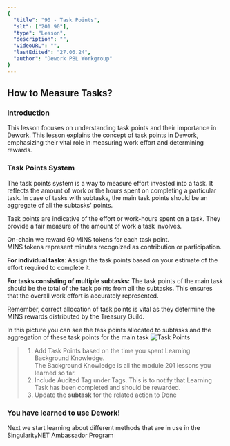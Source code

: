 ```yaml
---
{
  "title": "90 - Task Points",
  "slt": ["201.90"],
  "type": "Lesson",
  "description": "",
  "videoURL": "",
  "lastEdited": "27.06.24",
  "author": "Dework PBL Workgroup"
}
---
```


## How to Measure Tasks?
### Introduction

This lesson focuses on understanding task points and their importance in Dework.
This lesson explains the concept of task points in Dework, emphasizing their vital role in measuring work effort and determining rewards.

### Task Points System

The task points system is a way to measure effort invested into a task. It reflects the amount of work or the hours spent on completing a particular task.
In case of tasks with subtasks, the main task points should be an aggregate of all the subtasks' points.

Task points are indicative of the effort or work-hours spent on a task. They provide a fair measure of the amount of work a task involves.

On-chain we reward 60 MINS tokens for each task point.  
MINS tokens represent minutes recognized as contribution or participation.  


**For individual tasks**:
Assign the task points based on your estimate of the effort required to complete it.

**For tasks consisting of multiple subtasks:**
The task points of the main task should be the total of the task points from all the subtasks. This ensures that the overall work effort is accurately represented.

Remember, correct allocation of task points is vital as they determine the MINS rewards distributed by the Treasury Guild.

In this picture you can see the task points allocated to subtasks and the aggregation of these task points for the main task
![Task Points](/Dework_PBL_Pictures/Module_201/Task_Points.png)

> 1. Add Task Points based on the time you spent Learning Background Knowledge.   
The Background Knowledge is all the module 201 lessons you learned so far.
> 2. Include Audited Tag under Tags. This is to notify that Learning Task has been completed and should be rewarded.  
> 3. Update the **subtask** for the related action to Done

### You have learned to use Dework!
Next we start learning about different methods that are in use in the SingularityNET Ambassador Program
